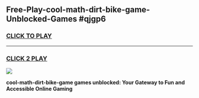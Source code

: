 
## Free-Play-cool-math-dirt-bike-game-Unblocked-Games #qjgp6
<h3>
<a href="https://news.freeplayer.one?title=cool-math-dirt-bike-game&ref=8M">CLICK TO PLAY</a></h3>
<hr>

<h3>
<a href="https://news.freeplayer.one?title=cool-math-dirt-bike-game&ref=8M">CLICK 2 PLAY</a>
  
</h3>

<a href="https://news.freeplayer.one?title=cool-math-dirt-bike-game&ref=8M"><img src="https://clearcache.store/games.png"></a>


**cool-math-dirt-bike-game games unblocked: Your Gateway to Fun and Accessible Online Gaming**

